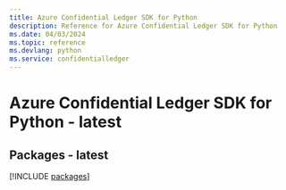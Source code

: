 ```yaml
---
title: Azure Confidential Ledger SDK for Python
description: Reference for Azure Confidential Ledger SDK for Python
ms.date: 04/03/2024
ms.topic: reference
ms.devlang: python
ms.service: confidentialledger
---
```

# Azure Confidential Ledger SDK for Python - latest
## Packages - latest
[!INCLUDE [packages](confidential-ledger-index.md)]